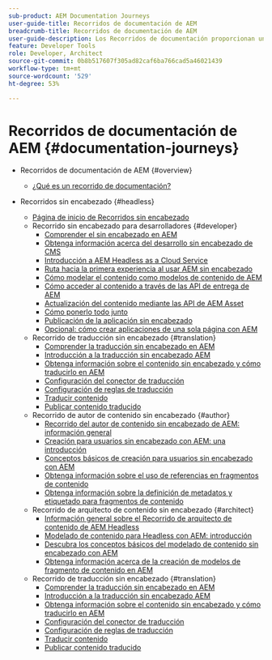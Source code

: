 ```yaml
---
sub-product: AEM Documentation Journeys
user-guide-title: Recorridos de documentación de AEM
breadcrumb-title: Recorridos de documentación de AEM
user-guide-description: Los Recorridos de documentación proporcionan una estructura narrativa dentro de la documentación de AEM al unir funciones complejas y dispares para resolver un objetivo comercial de una manera óptima. Los recorridos, diseñados pensando en los principiantes de AEM, presentan los conceptos y características para lograr las metas de la A a la Z.
feature: Developer Tools
role: Developer, Architect
source-git-commit: 0b8b517607f305ad82caf6ba766cad5a46021439
workflow-type: tm+mt
source-wordcount: '529'
ht-degree: 53%

---
```



# Recorridos de documentación de AEM {#documentation-journeys}

<!--
Please note that all links to other guides need to be absolute references with leading protocol and domain since SCCM does not allow pages to be referenced with relative links in multiple ToCs.
-->

+ Recorridos de documentación de AEM {#overview}
   + [¿Qué es un recorrido de documentación?](home.md)

+ Recorridos sin encabezado {#headless}
   + [Página de inicio de Recorridos sin encabezado](https://experienceleague.adobe.com/docs/experience-manager-65/headless-journey/home.html)
   + Recorrido sin encabezado para desarrolladores {#developer}
      + [Comprender el sin encabezado en AEM](https://experienceleague.adobe.com/docs/experience-manager-65/headless-journey/developer/overview.html)
      + [Obtenga información acerca del desarrollo sin encabezado de CMS](https://experienceleague.adobe.com/docs/experience-manager-65/headless-journey/developer/learn-about.html)
      + [Introducción a AEM Headless as a Cloud Service](https://experienceleague.adobe.com/docs/experience-manager-65/headless-journey/developer/getting-started.html)
      + [Ruta hacia la primera experiencia al usar AEM sin encabezado](https://experienceleague.adobe.com/docs/experience-manager-65/headless-journey/developer/path-to-first-experience.html)
      + [Cómo modelar el contenido como modelos de contenido de AEM](https://experienceleague.adobe.com/docs/experience-manager-65/headless-journey/developer/model-your-content.html)
      + [Cómo acceder al contenido a través de las API de entrega de AEM](https://experienceleague.adobe.com/docs/experience-manager-65/headless-journey/developer/access-your-content.html)
      + [Actualización del contenido mediante las API de AEM Asset](https://experienceleague.adobe.com/docs/experience-manager-65/headless-journey/developer/update-your-content.html)
      + [Cómo ponerlo todo junto](https://experienceleague.adobe.com/docs/experience-manager-65/headless-journey/developer/put-it-all-together.html)
      + [Publicación de la aplicación sin encabezado](https://experienceleague.adobe.com/docs/experience-manager-65/headless-journey/developer/go-live.html)
      + [Opcional: cómo crear aplicaciones de una sola página con AEM](https://experienceleague.adobe.com/docs/experience-manager-65/headless-journey/developer/create-spa.html)
   + Recorrido de traducción sin encabezado {#translation}
      + [Comprender la traducción sin encabezado en AEM](https://experienceleague.adobe.com/docs/experience-manager-65/headless-journey/translation/overview.html)
      + [Introducción a la traducción sin encabezado AEM](https://experienceleague.adobe.com/docs/experience-manager-65/headless-journey/translation/getting-started.html)
      + [Obtenga información sobre el contenido sin encabezado y cómo traducirlo en AEM](https://experienceleague.adobe.com/docs/experience-manager-65/headless-journey/translation/learn-about.html)
      + [Configuración del conector de traducción](https://experienceleague.adobe.com/docs/experience-manager-65/headless-journey/translation/configure-connector.html)
      + [Configuración de reglas de traducción](https://experienceleague.adobe.com/docs/experience-manager-65/headless-journey/translation/translation-rules.html)
      + [Traducir contenido](https://experienceleague.adobe.com/docs/experience-manager-65/headless-journey/translation/translate-content.html)
      + [Publicar contenido traducido](https://experienceleague.adobe.com/docs/experience-manager-65/headless-journey/translation/publish-content.html)
   + Recorrido de autor de contenido sin encabezado {#author}
      + [Recorrido del autor de contenido sin encabezado de AEM: información general](https://experienceleague.adobe.com/docs/experience-manager-65/headless-journey/author/overview.html)
      + [Creación para usuarios sin encabezado con AEM: una introducción](https://experienceleague.adobe.com/docs/experience-manager-65/headless-journey/author/introduction.html)
      + [Conceptos básicos de creación para usuarios sin encabezado con AEM](https://experienceleague.adobe.com/docs/experience-manager-65/headless-journey/author/basics.html)
      + [Obtenga información sobre el uso de referencias en fragmentos de contenido](https://experienceleague.adobe.com/docs/experience-manager-65/headless-journey/author/references.html)
      + [Obtenga información sobre la definición de metadatos y etiquetado para fragmentos de contenido](https://experienceleague.adobe.com/docs/experience-manager-65/headless-journey/author/metadata-tagging.html)
   + Recorrido de arquitecto de contenido sin encabezado {#architect}
      + [Información general sobre el Recorrido de arquitecto de contenido de AEM Headless](https://experienceleague.adobe.com/docs/experience-manager-65/headless-journey/architect/overview.html)
      + [Modelado de contenido para Headless con AEM: introducción](https://experienceleague.adobe.com/docs/experience-manager-65/headless-journey/architect/introduction.html)
      + [Descubra los conceptos básicos del modelado de contenido sin encabezado con AEM](https://experienceleague.adobe.com/docs/experience-manager-65/headless-journey/architect/basics.html)
      + [Obtenga información acerca de la creación de modelos de fragmento de contenido en AEM](https://experienceleague.adobe.com/docs/experience-manager-65/headless-journey/architect/model-structure.html)
   + Recorrido de traducción sin encabezado {#translation}
      + [Comprender la traducción sin encabezado en AEM](https://experienceleague.adobe.com/docs/experience-manager-65/headless-journey/translation/overview.html)
      + [Introducción a la traducción sin encabezado AEM](https://experienceleague.adobe.com/docs/experience-manager-65/headless-journey/translation/getting-started.html)
      + [Obtenga información sobre el contenido sin encabezado y cómo traducirlo en AEM](https://experienceleague.adobe.com/docs/experience-manager-65/headless-journey/translation/learn-about.html)
      + [Configuración del conector de traducción](https://experienceleague.adobe.com/docs/experience-manager-65/headless-journey/translation/configure-connector.html)
      + [Configuración de reglas de traducción](https://experienceleague.adobe.com/docs/experience-manager-65/headless-journey/translation/translation-rules.html)
      + [Traducir contenido](https://experienceleague.adobe.com/docs/experience-manager-65/headless-journey/translation/translate-content.html)
      + [Publicar contenido traducido](https://experienceleague.adobe.com/docs/experience-manager-65/headless-journey/translation/publish-content.html)
